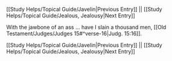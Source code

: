 [[Study Helps/Topical Guide/Javelin|Previous Entry]]  ||  [[Study Helps/Topical Guide/Jealous, Jealousy|Next Entry]]

 With the jawbone of an ass ... have I slain a thousand men, [[Old Testament/Judges/Judges 15#^verse-16|Judg. 15:16]].

[[Study Helps/Topical Guide/Javelin|Previous Entry]]  ||  [[Study Helps/Topical Guide/Jealous, Jealousy|Next Entry]]